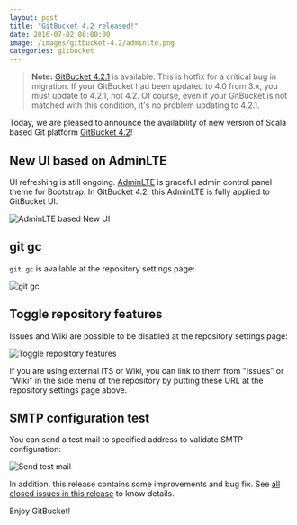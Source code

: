 ```yaml
---
layout: post
title: "GitBucket 4.2 released!"
date: 2016-07-02 00:00:00
image: /images/gitbucket-4.2/adminlte.png
categories: gitbucket
---
```


> **Note:** [GitBucket 4.2.1](https://github.com/gitbucket/gitbucket/releases/tag/4.2.1) is available. This is hotfix for a critical bug in migration. If your GitBucket had been updated to 4.0 from 3.x, you must update to 4.2.1, not 4.2. Of course, even if your GitBucket is not matched with this condition, it's no problem updating to 4.2.1.

Today, we are pleased to announce the availability of new version of Scala based Git platform [GitBucket 4.2](https://github.com/gitbucket/gitbucket/releases/tag/4.2)!

## New UI based on AdminLTE

UI refreshing is still ongoing. [AdminLTE](https://github.com/almasaeed2010/AdminLTE) is graceful admin control panel theme for Bootstrap. In GitBucket 4.2, this AdminLTE is fully applied to GitBucket UI.

![AdminLTE based New UI]({{site.baseurl}}/images/gitbucket-4.2/adminlte.png)

## git gc

`git gc` is available at the repository settings page:

![git gc]({{site.baseurl}}/images/gitbucket-4.2/git_gc.png)

## Toggle repository features

Issues and Wiki are possible to be disabled at the repository settings page:

![Toggle repository features]({{site.baseurl}}/images/gitbucket-4.2/disable_repository_features.png)

If you are using external ITS or Wiki, you can link to them from "Issues" or "Wiki" in the side menu of the repository by putting these URL at the repository settings page above.

## SMTP configuration test

You can send a test mail to specified address to validate SMTP configuration:

![Send test mail]({{site.baseurl}}/images/gitbucket-4.2/smtp_test.png)

In addition, this release contains some improvements and bug fix. See [all closed issues in this release](https://github.com/gitbucket/gitbucket/issues?q=is%3Aclosed+milestone%3A4.2) to know details.

Enjoy GitBucket!
